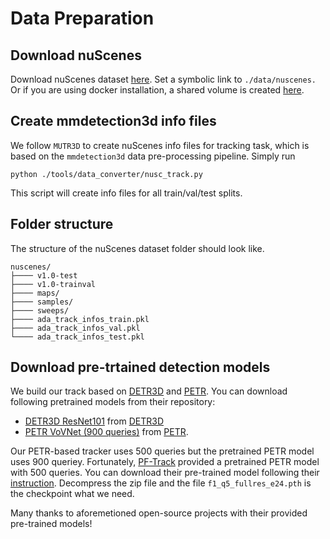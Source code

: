 # Data Preparation

## Download nuScenes
Download nuScenes dataset [here](https://www.nuscenes.org/download). Set a symbolic link to `./data/nuscenes.` 
Or if you are using docker installation, a shared volume is created [here](../docker/run.sh).

## Create mmdetection3d info files
We follow `MUTR3D` to create nuScenes info files for tracking task, which is based on the `mmdetection3d` data pre-processing pipeline.
Simply run
```
python ./tools/data_converter/nusc_track.py
```
This script will create info files for all train/val/test splits.

## Folder structure
The structure of the nuScenes dataset folder should look like.
```
nuscenes/
├──── v1.0-test
├──── v1.0-trainval
├──── maps/
├──── samples/
├──── sweeps/
├──── ada_track_infos_train.pkl
├──── ada_track_infos_val.pkl
└──── ada_track_infos_test.pkl
```

## Download pre-trtained detection models
We build our track based on [DETR3D](https://github.com/WangYueFt/detr3d) and [PETR](https://github.com/megvii-research/PETR). 
You can download following pretrained models from their repository:
- [DETR3D ResNet101](https://drive.google.com/file/d/1YWX-jIS6fxG5_JKUBNVcZtsPtShdjE4O/view) from [DETR3D](https://github.com/WangYueFt/detr3d)
- [PETR VoVNet (900 queries)](https://drive.google.com/file/d/1SV0_n0PhIraEXHJ1jIdMu3iMg9YZsm8c/view) from [PETR](https://github.com/megvii-research/PETR).

Our PETR-based tracker uses 500 queries but the pretrained PETR model uses 900 queriey. 
Fortunately, [PF-Track](https://github.com/TRI-ML/PF-Track) provided a pretrained PETR model with 500 queries. 
You can download their pre-trained model following their [instruction](https://github.com/TRI-ML/PF-Track/blob/main/documents/pretrained.md#3-single-frame-detection-model-download-optional). 
Decompress the zip file and the file `f1_q5_fullres_e24.pth` is the checkpoint what we need.

Many thanks to aforemetioned open-source projects with their provided pre-trained models!